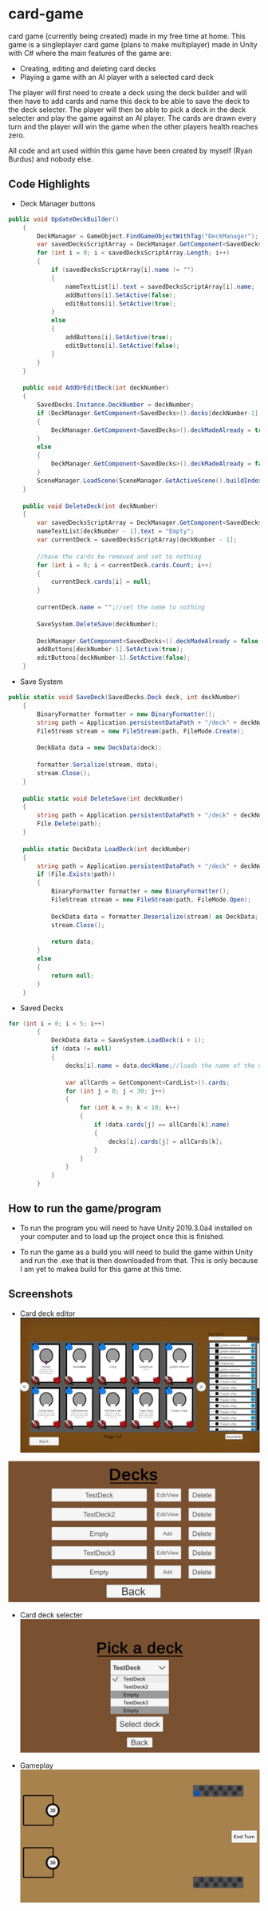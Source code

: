 # card-game
card game (currently being created) made in my free time at home.
This game is a singleplayer card game (plans to make multiplayer) made in Unity with C# where the main features of the game are: 
- Creating, editing and deleting card decks 
- Playing a game with an AI player with a selected card deck

The player will first need to create a deck using the deck builder and will then have to add cards and name this deck to be able to save the deck to the deck selecter. The player will then be able to pick a deck in the deck selecter and play the game against an AI player. The cards are drawn every turn and the player will win the game when the other players health reaches zero.

 All code and art used within this game have been created by myself (Ryan Burdus) and nobody else.
 
## Code Highlights

- Deck Manager buttons
```C# 
public void UpdateDeckBuilder()
    {
        DeckManager = GameObject.FindGameObjectWithTag("DeckManager");
        var savedDecksScriptArray = DeckManager.GetComponent<SavedDecks>().decks;
        for (int i = 0; i < savedDecksScriptArray.Length; i++)
        {
            if (savedDecksScriptArray[i].name != "")
            {
                nameTextList[i].text = savedDecksScriptArray[i].name;
                addButtons[i].SetActive(false);
                editButtons[i].SetActive(true);
            }
            else
            {
                addButtons[i].SetActive(true);
                editButtons[i].SetActive(false);
            }
        }
    }

    public void AddOrEditDeck(int deckNumber)
    {
        SavedDecks.Instance.DeckNumber = deckNumber;
        if (DeckManager.GetComponent<SavedDecks>().decks[deckNumber-1].name != "")
        {
            DeckManager.GetComponent<SavedDecks>().deckMadeAlready = true;
        }
        else
        {
            DeckManager.GetComponent<SavedDecks>().deckMadeAlready = false;
        }
        SceneManager.LoadScene(SceneManager.GetActiveScene().buildIndex + 1);
    }

    public void DeleteDeck(int deckNumber)
    {
        var savedDecksScriptArray = DeckManager.GetComponent<SavedDecks>().decks;
        nameTextList[deckNumber - 1].text = "Empty";
        var currentDeck = savedDecksScriptArray[deckNumber - 1];

        //have the cards be removed and set to nothing
        for (int i = 0; i < currentDeck.cards.Count; i++)
        {
            currentDeck.cards[i] = null;
        }
        
        currentDeck.name = "";//set the name to nothing

        SaveSystem.DeleteSave(deckNumber);

        DeckManager.GetComponent<SavedDecks>().deckMadeAlready = false;
        addButtons[deckNumber-1].SetActive(true);
        editButtons[deckNumber-1].SetActive(false);
    }
```

- Save System
```C#
public static void SaveDeck(SavedDecks.Deck deck, int deckNumber)
    {
        BinaryFormatter formatter = new BinaryFormatter();
        string path = Application.persistentDataPath + "/deck" + deckNumber + ".saved";
        FileStream stream = new FileStream(path, FileMode.Create);

        DeckData data = new DeckData(deck);

        formatter.Serialize(stream, data);
        stream.Close();
    }

    public static void DeleteSave(int deckNumber)
    {
        string path = Application.persistentDataPath + "/deck" + deckNumber + ".saved";
        File.Delete(path);
    }

    public static DeckData LoadDeck(int deckNumber)
    {
        string path = Application.persistentDataPath + "/deck" + deckNumber + ".saved";
        if (File.Exists(path))
        {
            BinaryFormatter formatter = new BinaryFormatter();
            FileStream stream = new FileStream(path, FileMode.Open);

            DeckData data = formatter.Deserialize(stream) as DeckData;
            stream.Close();

            return data;
        }
        else
        {
            return null;
        }
    }
```

- Saved Decks
```C#
for (int i = 0; i < 5; i++)
        {
            DeckData data = SaveSystem.LoadDeck(i + 1);
            if (data != null)
            {
                decks[i].name = data.deckName;//loads the name of the deck

                var allCards = GetComponent<CardList>().cards;
                for (int j = 0; j < 30; j++)
                {
                    for (int k = 0; k < 10; k++)
                    {
                        if (data.cards[j] == allCards[k].name)
                        {
                            decks[i].cards[j] = allCards[k];
                        }
                    }
                }
            }
        }
```

## How to run the game/program
- To run the program you will need to have Unity 2019.3.0a4 installed on your computer and to load up the project once this is finished.

- To run the game as a build you will need to build the game within Unity and run the .exe that is then downloaded from that. This is only because I am yet to makea build for this game at this time.


## Screenshots 

- Card deck editor
![alt text](https://github.com/Ryan-Paul-Burdus/card-game/blob/master/Screenshots/Deck%20editor.png "Card deck editor")

![alt text](https://github.com/Ryan-Paul-Burdus/card-game/blob/master/Screenshots/Deck%20editor%20selection.png "Edit deck selecter")

- Card deck selecter
![alt text](https://github.com/Ryan-Paul-Burdus/card-game/blob/master/Screenshots/Deck%20selection.png "Card deck selecter")

- Gameplay 
![alt text](https://github.com/Ryan-Paul-Burdus/card-game/blob/master/Screenshots/Gameplay.png "Gameplay screen")
